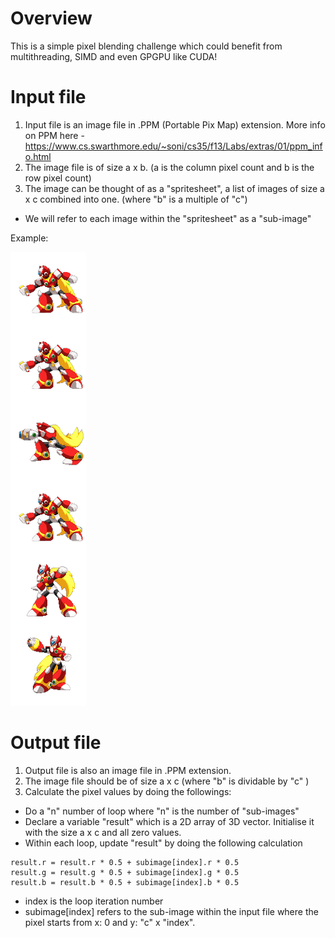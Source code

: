 # Overview
This is a simple pixel blending challenge which could benefit from multithreading, SIMD and even GPGPU like CUDA!

# Input file
1. Input file is an image file in .PPM (Portable Pix Map) extension. 
More info on PPM here - https://www.cs.swarthmore.edu/~soni/cs35/f13/Labs/extras/01/ppm_info.html
2. The image file is of size a x b. (a is the column pixel count and b is the row pixel count)
3. The image can be thought of as a "spritesheet", a list of images of size a x c combined into one. (where "b" is a multiple of "c")
* We will refer to each image within the "spritesheet" as a "sub-image"

Example:

![Sample input image](/sample/input.png)

# Output file
1. Output file is also an image file in .PPM extension.
2. The image file should be of size a x c (where "b" is dividable by "c" )
3. Calculate the pixel values by doing the followings:
* Do a "n" number of loop where "n" is the number of "sub-images"
* Declare a variable "result" which is a 2D array of 3D vector. Initialise it with the size a x c and all zero values.
* Within each loop, update "result" by doing the following calculation
```
result.r = result.r * 0.5 + subimage[index].r * 0.5
result.g = result.g * 0.5 + subimage[index].g * 0.5
result.b = result.b * 0.5 + subimage[index].b * 0.5
```
* index is the loop iteration number
* subimage[index] refers to the sub-image within the input file where the pixel starts from x: 0 and y: "c" x "index".







